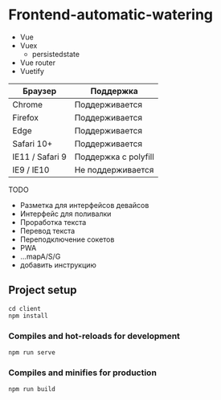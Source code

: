 # Frontend-automatic-watering

* Vue
* Vuex
    * persistedstate
* Vue router
* Vuetify

| Браузер         | Поддержка            |
|-----------------|----------------------|
| Chrome          | Поддерживается       |
| Firefox         | Поддерживается       |
| Edge            | Поддерживается       |
| Safari 10+      | Поддерживается       |
| IE11 / Safari 9 | Поддержка с polyfill |
| IE9 / IE10      | Не поддерживается    |

TODO
* Разметка для интерфейсов девайсов
* Интерфейс для поливалки
* Проработка текста 
* Перевод текста
* Переподключение сокетов
* PWA
* ...mapA/S/G
* добавить инструкцию

## Project setup
```
cd client
npm install
```

### Compiles and hot-reloads for development
```
npm run serve
```

### Compiles and minifies for production
```
npm run build
```

